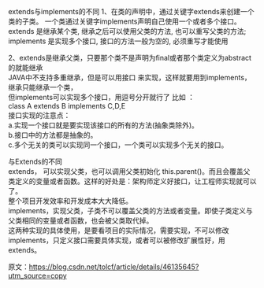 extends与implements的不同
1、在类的声明中，通过关键字extends来创建一个类的子类。
一个类通过关键字implements声明自己使用一个或者多个接口。    
extends 是继承某个类, 继承之后可以使用父类的方法, 也可以重写父类的方法;    
implements 是实现多个接口, 接口的方法一般为空的, 必须重写才能使用 

2、extends是继承父类，只要那个类不是声明为final或者那个类定义为abstract的就能继承   
JAVA中不支持多重继承，但是可以用接口 来实现，这样就要用到implements，继承只能继承一个类，  
但implements可以实现多个接口，用逗号分开就行了 比如 ：  
class A extends B implements C,D,E  
接口实现的注意点：    
a.实现一个接口就是要实现该接口的所有的方法(抽象类除外)。   
b.接口中的方法都是抽象的。    
c.多个无关的类可以实现同一个接口，一个类可以实现多个无关的接口。  


与Extends的不同   
  extends， 可以实现父类，也可以调用父类初始化 this.parent()。而且会覆盖父类定义的变量或者函数。这样的好处是：架构师定义好接口，让工程师实现就可以了。  
  整个项目开发效率和开发成本大大降低。    
  implements，实现父类，子类不可以覆盖父类的方法或者变量。即使子类定义与父类相同的变量或者函数，也会被父类取代掉。  
  这两种实现的具体使用，是要看项目的实际情况，需要实现，不可以修改implements，只定义接口需要具体实现，或者可以被修改扩展性好，用extends。  


原文：https://blog.csdn.net/tolcf/article/details/46135645?utm_source=copy 
